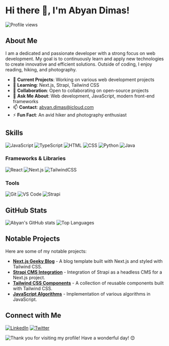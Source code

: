# Hi there 👋, I'm Abyan Dimas!

![Profile views](https://komarev.com/ghpvc/?username=AbyanDimas&color=blueviolet)

## About Me
I am a dedicated and passionate developer with a strong focus on web development. My goal is to continuously learn and apply new technologies to create innovative and efficient solutions. Outside of coding, I enjoy reading, hiking, and photography.

- 🔭 **Current Projects**: Working on various web development projects
- 🌱 **Learning**: Next.js, Strapi, Tailwind CSS
- 👯 **Collaboration**: Open to collaborating on open-source projects
- 💬 **Ask Me About**: Web development, JavaScript, modern front-end frameworks
- 📫 **Contact**: [abyan.dimas@icloud.com](mailto:abyan.dimas@icloud.com)
- ⚡ **Fun Fact**: An avid hiker and photography enthusiast

## Skills
![JavaScript](https://img.shields.io/badge/JavaScript-F7DF1E?style=for-the-badge&logo=javascript&logoColor=black)
![TypeScript](https://img.shields.io/badge/TypeScript-007ACC?style=for-the-badge&logo=typescript&logoColor=white)
![HTML](https://img.shields.io/badge/HTML5-E34F26?style=for-the-badge&logo=html5&logoColor=white)
![CSS](https://img.shields.io/badge/CSS3-1572B6?style=for-the-badge&logo=css3&logoColor=white)
![Python](https://img.shields.io/badge/Python-3776AB?style=for-the-badge&logo=python&logoColor=white)
![Java](https://img.shields.io/badge/Java-007396?style=for-the-badge&logo=java&logoColor=white)

### Frameworks & Libraries
![React](https://img.shields.io/badge/React-20232A?style=for-the-badge&logo=react&logoColor=61DAFB)
![Next.js](https://img.shields.io/badge/Next.js-000000?style=for-the-badge&logo=nextdotjs&logoColor=white)
![TailwindCSS](https://img.shields.io/badge/Tailwind_CSS-38B2AC?style=for-the-badge&logo=tailwind-css&logoColor=white)

### Tools
![Git](https://img.shields.io/badge/Git-F05032?style=for-the-badge&logo=git&logoColor=white)
![VS Code](https://img.shields.io/badge/VS_Code-0078D4?style=for-the-badge&logo=visual-studio-code&logoColor=white)
![Strapi](https://img.shields.io/badge/Strapi-2E7EEA?style=for-the-badge&logo=strapi&logoColor=white)

## GitHub Stats
![Abyan's GitHub stats](https://github-readme-stats.vercel.app/api?username=AbyanDimas&show_icons=true&theme=radical)
![Top Languages](https://github-readme-stats.vercel.app/api/top-langs/?username=AbyanDimas&layout=compact&theme=radical)

## Notable Projects
Here are some of my notable projects:

- [**Next.js Geeky Blog**](https://github.com/AbyanDimas/nextjs-geeky-blog) - A blog template built with Next.js and styled with Tailwind CSS.
- [**Strapi CMS Integration**](https://github.com/AbyanDimas/strapi-cms-integration) - Integration of Strapi as a headless CMS for a Next.js project.
- [**Tailwind CSS Components**](https://github.com/AbyanDimas/tailwind-css-components) - A collection of reusable components built with Tailwind CSS.
- [**JavaScript Algorithms**](https://github.com/AbyanDimas/javascript-algorithms) - Implementation of various algorithms in JavaScript.

## Connect with Me
[![LinkedIn](https://img.shields.io/badge/LinkedIn-0077B5?style=for-the-badge&logo=linkedin&logoColor=white)](https://www.linkedin.com/in/abyandimas)
[![Twitter](https://img.shields.io/badge/Twitter-1DA1F2?style=for-the-badge&logo=twitter&logoColor=white)](https://twitter.com/AbyanDimas)

![Thank you for visiting my profile! Have a wonderful day! 😊](https://media.giphy.com/media/hvRJCLFzcasrR4ia7z/giphy.gif)

